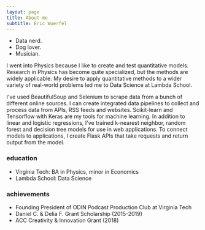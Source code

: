 ```yaml
---
layout: page
title: About me
subtitle: Eric Wuerfel
---
```


- Data nerd.
- Dog lover.
- Musician.

I went into Physics because I like to create and test quantitative models. Research in Physics has become quite specialized, but the methods are widely applicable. My desire to apply quantitative methods to a wider variety of real-world problems led me to Data Science at Lambda School.

I've used BeautifulSoup and Selenium to scrape data from a bunch of different online sources. I can create integrated data pipelines to collect and process data from APIs, RSS feeds and websites. Scikit-learn and Tensorflow with Keras are my tools for machine learning. In addition to linear and logistic regressions, I've trained k-nearest neighbor, random forest and decision tree models for use in web applications. To connect models to applications, I create Flask APIs that take requests and return output from the model.

### education

* Virginia Tech: BA in Physics, minor in Economics
* Lambda School: Data Science

### achievements

* Founding President of ODIN Podcast Production Club at Virginia Tech
* Daniel C. & Delia F. Grant Scholarship (2015-2019)
* ACC Creativity & Innovation Grant (2018)
